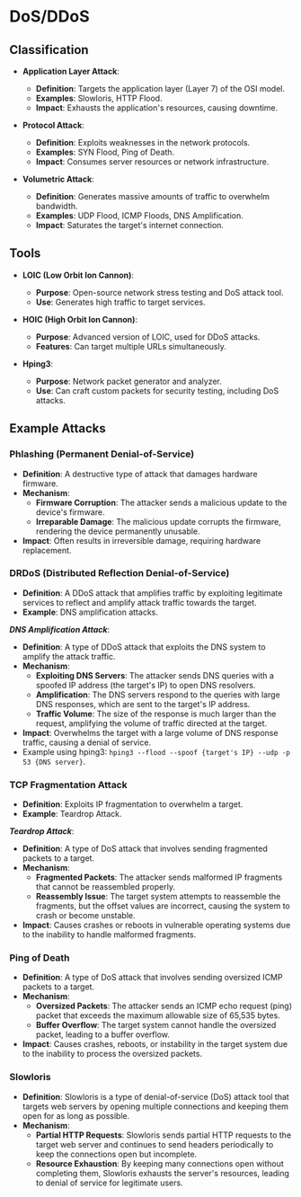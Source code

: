 # DoS/DDoS
## Classification
- **Application Layer Attack**:
  - **Definition**: Targets the application layer (Layer 7) of the OSI model.
  - **Examples**: Slowloris, HTTP Flood.
  - **Impact**: Exhausts the application's resources, causing downtime.

- **Protocol Attack**:
  - **Definition**: Exploits weaknesses in the network protocols.
  - **Examples**: SYN Flood, Ping of Death.
  - **Impact**: Consumes server resources or network infrastructure.

- **Volumetric Attack**:
  - **Definition**: Generates massive amounts of traffic to overwhelm bandwidth.
  - **Examples**: UDP Flood, ICMP Floods, DNS Amplification.
  - **Impact**: Saturates the target's internet connection.

## Tools
- **LOIC (Low Orbit Ion Cannon)**:
  - **Purpose**: Open-source network stress testing and DoS attack tool.
  - **Use**: Generates high traffic to target services.

- **HOIC (High Orbit Ion Cannon)**:
  - **Purpose**: Advanced version of LOIC, used for DDoS attacks.
  - **Features**: Can target multiple URLs simultaneously.

- **Hping3**:
  - **Purpose**: Network packet generator and analyzer.
  - **Use**: Can craft custom packets for security testing, including DoS attacks.

## Example Attacks
### Phlashing (Permanent Denial-of-Service)
- **Definition**: A destructive type of attack that damages hardware firmware.
- **Mechanism**:
  - **Firmware Corruption**: The attacker sends a malicious update to the device's firmware.
  - **Irreparable Damage**: The malicious update corrupts the firmware, rendering the device permanently unusable.
- **Impact**: Often results in irreversible damage, requiring hardware replacement.

### DRDoS (Distributed Reflection Denial-of-Service)
- **Definition**: A DDoS attack that amplifies traffic by exploiting legitimate services to reflect and amplify attack traffic towards the target.
- **Example**: DNS amplification attacks.

***DNS Amplification Attack***:
- **Definition**: A type of DDoS attack that exploits the DNS system to amplify the attack traffic.
- **Mechanism**:
  - **Exploiting DNS Servers**: The attacker sends DNS queries with a spoofed IP address (the target's IP) to open DNS resolvers.
  - **Amplification**: The DNS servers respond to the queries with large DNS responses, which are sent to the target's IP address.
  - **Traffic Volume**: The size of the response is much larger than the request, amplifying the volume of traffic directed at the target.
- **Impact**: Overwhelms the target with a large volume of DNS response traffic, causing a denial of service.
- Example using hping3:  `hping3 --flood --spoof {target's IP} --udp -p 53 {DNS server}`.

### TCP Fragmentation Attack
- **Definition**: Exploits IP fragmentation to overwhelm a target.
- **Example**: Teardrop Attack.

***Teardrop Attack***:
- **Definition**: A type of DoS attack that involves sending fragmented packets to a target.
- **Mechanism**:
  - **Fragmented Packets**: The attacker sends malformed IP fragments that cannot be reassembled properly.
  - **Reassembly Issue**: The target system attempts to reassemble the fragments, but the offset values are incorrect, causing the system to crash or become unstable.
- **Impact**: Causes crashes or reboots in vulnerable operating systems due to the inability to handle malformed fragments.

### Ping of Death
- **Definition**: A type of DoS attack that involves sending oversized ICMP packets to a target.
- **Mechanism**:
  - **Oversized Packets**: The attacker sends an ICMP echo request (ping) packet that exceeds the maximum allowable size of 65,535 bytes.
  - **Buffer Overflow**: The target system cannot handle the oversized packet, leading to a buffer overflow.
- **Impact**: Causes crashes, reboots, or instability in the target system due to the inability to process the oversized packets.

### Slowloris
- **Definition**: Slowloris is a type of denial-of-service (DoS) attack tool that targets web servers by opening multiple connections and keeping them open for as long as possible.
- **Mechanism**:
  - **Partial HTTP Requests**: Slowloris sends partial HTTP requests to the target web server and continues to send headers periodically to keep the connections open but incomplete.
  - **Resource Exhaustion**: By keeping many connections open without completing them, Slowloris exhausts the server's resources, leading to denial of service for legitimate users.
